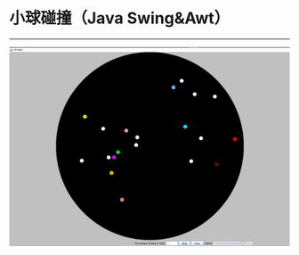 # 小球碰撞（Java Swing&Awt）
---

![image](https://github.com/codinglzc/JavaProjects/blob/master/BallCollision/image01.jpg)
